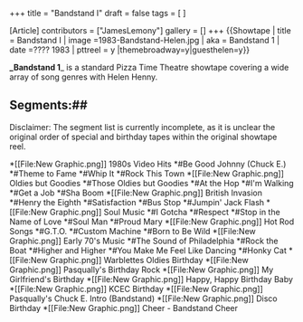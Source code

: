 +++
title = "Bandstand I"
draft = false
tags = [ ]

[Article]
contributors = ["JamesLemony"]
gallery = []
+++
{{Showtape | title = Bandstand I
| image =1983-Bandstand-Helen.jpg
| aka = Bandstand 1
| date =???? 1983
| pttreel = y
|themebroadway=y|guesthelen=y}}

**_Bandstand 1**_ is a standard Pizza Time Theatre showtape covering a wide array of song genres with Helen Henny. 

## Segments:## 
Disclaimer: The segment list is currently incomplete, as it is unclear the original order of special and birthday tapes within the original showtape reel.

*[[File:New Graphic.png]] 1980s Video Hits
*#Be Good Johnny (Chuck E.)
*#Theme to Fame
*#Whip It
*#Rock This Town
*[[File:New Graphic.png]] Oldies but Goodies
*#Those Oldies but Goodies
*#At the Hop
*#I'm Walking
*#Get a Job
*#Sha Boom
*[[File:New Graphic.png]] British Invasion
*#Henry the Eighth
*#Satisfaction
*#Bus Stop
*#Jumpin' Jack Flash
*[[File:New Graphic.png]] Soul Music
*#I Gotcha
*#Respect
*#Stop in the Name of Love
*#Soul Man
*#Proud Mary
*[[File:New Graphic.png]] Hot Rod Songs
*#G.T.O.
*#Custom Machine
*#Born to Be Wild
*[[File:New Graphic.png]] Early 70's Music
*#The Sound of Philadelphia
*#Rock the Boat
*#Higher and Higher
*#You Make Me Feel Like Dancing
*#Honky Cat
*[[File:New Graphic.png]] Warblettes Oldies Birthday
*[[File:New Graphic.png]] Pasqually's Birthday Rock 
*[[File:New Graphic.png]] My Girlfriend's Birthday
*[[File:New Graphic.png]] Happy, Happy Birthday Baby
*[[File:New Graphic.png]] KCEC Birthday
*[[File:New Graphic.png]] Pasqually's Chuck E. Intro (Bandstand)
*[[File:New Graphic.png]] Disco Birthday
*[[File:New Graphic.png]] Cheer - Bandstand Cheer